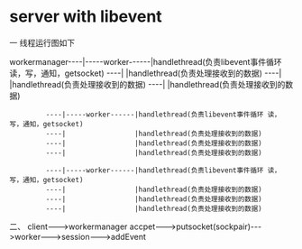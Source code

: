 # server with libevent
一 线程运行图如下
            
workermanager----|-----worker------|handlethread(负责libevent事件循环 读，写，通知，getsocket)
             ----|                 |handlethread(负责处理接收到的数据)
             ----|                 |handlethread(负责处理接收到的数据)
             ----|                 |handlethread(负责处理接收到的数据)
            
             ----|-----worker------|handlethread(负责libevent事件循环 读，写，通知，getsocket)
             ----|                 |handlethread(负责处理接收到的数据)
             ----|                 |handlethread(负责处理接收到的数据)
             ----|                 |handlethread(负责处理接收到的数据)
             
             ----|-----worker------|handlethread(负责libevent事件循环 读，写，通知，getsocket)
             ----|                 |handlethread(负责处理接收到的数据)
             ----|                 |handlethread(负责处理接收到的数据)
             ----|                 |handlethread(负责处理接收到的数据)
二、
client--->workermanager accpet--->putsocket(sockpair)--->worker--->session--->addEvent 

